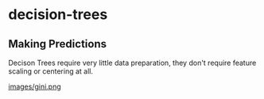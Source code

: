 # decision-trees

## Making Predictions
Decison Trees require very little data preparation, they don't require feature scaling or centering at all.

[images/gini.png](images/gini.png)
